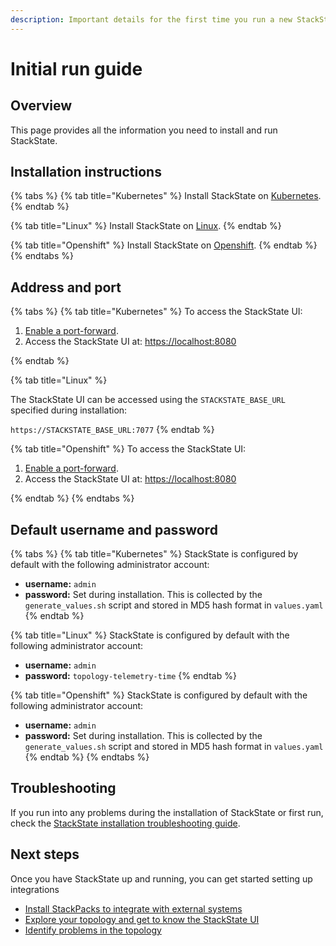 ```yaml
---
description: Important details for the first time you run a new StackState installation
---
```


# Initial run guide

## Overview

This page provides all the information you need to install and run StackState.

## Installation instructions

{% tabs %}
{% tab title="Kubernetes" %}
Install StackState on [Kubernetes](/setup/installation/kubernetes_install).
{% endtab %}

{% tab title="Linux" %}
Install StackState on [Linux](/setup/installation/linux_install).
{% endtab %}

{% tab title="Openshift" %}
Install StackState on [Openshift](/setup/installation/openshift_install.md). 
{% endtab %}
{% endtabs %}

## Address and port

{% tabs %}
{% tab title="Kubernetes" %}
To access the StackState UI:

1. [Enable a port-forward](/setup/installation/kubernetes_install/install_stackstate.md#access-the-stackstate-ui).
2. Access the StackState UI at: [https://localhost:8080](https://localhost:8080)

{% endtab %}

{% tab title="Linux" %}

The StackState UI can be accessed using the `STACKSTATE_BASE_URL` specified during installation:

`https://STACKSTATE_BASE_URL:7077`
{% endtab %}

{% tab title="Openshift" %}
To access the StackState UI:

1. [Enable a port-forward](/setup/installation/openshift_install.md#access-the-stackstate-ui).
2. Access the StackState UI at: [https://localhost:8080](https://localhost:8080)

{% endtab %}
{% endtabs %}

## Default username and password

{% tabs %}
{% tab title="Kubernetes" %}
StackState is configured by default with the following administrator account:

* **username:** `admin`
* **password:** Set during installation. This is collected by the `generate_values.sh` script and stored in MD5 hash format in `values.yaml`
{% endtab %}

{% tab title="Linux" %}
StackState is configured by default with the following administrator account:

* **username:** `admin`
* **password:** `topology-telemetry-time`
{% endtab %}

{% tab title="Openshift" %}
StackState is configured by default with the following administrator account:

* **username:** `admin`
* **password:** Set during installation. This is collected by the `generate_values.sh` script and stored in MD5 hash format in `values.yaml`
{% endtab %}
{% endtabs %}

## Troubleshooting

If you run into any problems during the installation of StackState or first run, check the [StackState installation troubleshooting guide](/setup/installation/troubleshooting.md).

## Next steps

Once you have StackState up and running, you can get started setting up integrations

- [Install StackPacks to integrate with external systems](/stackpacks/about-stackpacks.md)
- [Explore your topology and get to know the StackState UI](/use/explore_mode.md)
- [Identify problems in the topology](/use/problems/problems.md)